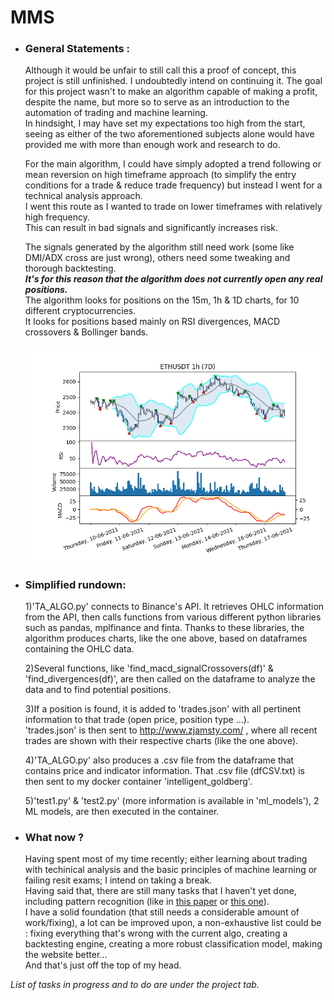# **MMS**
- ### General Statements :
   Although it would be unfair to still call this a proof of concept, this project is still unfinished. I undoubtedly intend on continuing it.
   The goal for this project wasn't to make an algorithm capable of making a profit, despite the name, but more so to serve as an introduction to the automation
   of trading and machine learning. <br>In hindsight, I may have set my expectations too high from the start, seeing as either of the two aforementioned subjects alone      would have provided me with more than enough work and research to do.
   
   For the main algorithm, I could have simply adopted a trend following or mean reversion on high timeframe approach (to simplify the entry conditions for a      trade & reduce trade frequency) but instead I went for a technical analysis approach. <br>I went this route as I wanted to trade on lower timeframes with relatively      high frequency.<br> This can result in bad signals and significantly increases risk.
   
   The signals generated by the algorithm still need work (some like DMI/ADX cross are just wrong), others need some tweaking and thorough backtesting.
   <br>***It's for this reason that the algorithm does not currently open any real positions.***
   <br>The algorithm looks for positions on the 15m, 1h & 1D charts, for 10 different cryptocurrencies.
   <br>It looks for positions based mainly on RSI divergences, MACD crossovers & Bollinger bands.

         
     ![most recent chart](https://github.com/tindll/mms/blob/main/chart.png)

- ### Simplified rundown:

   1)'TA_ALGO.py' connects to Binance's API. It retrieves OHLC information from the API, then calls functions from various different python libraries such as pandas,      mplfinance and finta. Thanks to these libraries, the algorithm produces charts, like the one above, based on dataframes containing the OHLC data.
   
   2)Several functions, like 'find_macd_signalCrossovers(df)' & 'find_divergences(df)', are then called on the dataframe to analyze the data and to find potential          positions.
   
   3)If a position is found, it is added to 'trades.json' with all pertinent information to that trade (open price, position type ...).
   <br>'trades.json' is then sent to http://www.zjamsty.com/ , where all recent trades are shown with their respective charts (like the one above).

   4)'TA_ALGO.py' also produces a .csv file from the dataframe that contains price and indicator information.
   That .csv file (dfCSV.txt) is then sent to my docker container 'intelligent_goldberg'.
   
   5)'test1.py' & 'test2.py' (more information is available in 'ml_models'), 2 ML models, are then executed in the container.

- ### What now ?
   Having spent most of my time recently; either learning about trading with techinical analysis and the basic principles of machine learning or failing resit exams;
   I intend on taking a break.
   <br> Having said that, there are still many tasks that I haven't yet done, including pattern recognition (like in [this paper](https://mpra.ub.uni-muenchen.de/60825/1/MPRA_paper_60825.pdf) or [this one](https://projet.liris.cnrs.fr/imagine/pub/proceedings/ICANN-2010/papers/6354/63540130.pdf)).
   <br> I have a solid foundation (that still needs a considerable amount of work/fixing), a lot can be improved upon, a non-exhaustive list could be :
   fixing everything that's wrong with the current algo, creating a backtesting engine, creating a more robust classification model, making the website better...
   <br> And that's just off the top of my head.


*List of tasks in progress and to do are under the project tab.*


